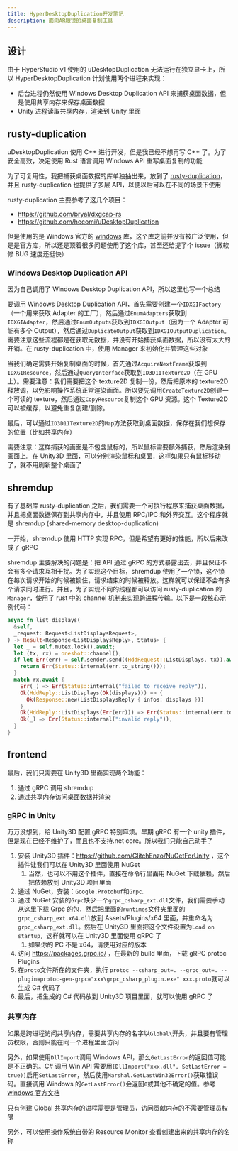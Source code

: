 ```yaml
---
title: HyperDesktopDuplication开发笔记
description: 面向AR眼镜的桌面复制工具
---
```


## 设计

由于 HyperStudio v1 使用的 uDesktopDuplication 无法运行在独立显卡上，所以 HyperDesktopDuplication 计划使用两个进程来实现：

- 后台进程仍然使用 Windows Desktop Duplication API 来捕获桌面数据，但是使用共享内存来保存桌面数据
- Unity 进程读取共享内存，渲染到 Unity 里面

## rusty-duplication

uDesktopDuplication 使用 C++ 进行开发，但是我已经不想再写 C++ 了。为了安全高效，决定使用 Rust 语言调用 Windows API 重写桌面复制的功能

为了可复用性，我把捕获桌面数据的库单独抽出来，放到了 [rusty-duplication](https://github.com/DiscreteTom/rusty-duplication)，并且 rusty-duplication 也提供了多层 API，以便以后可以在不同的场景下使用

rusty-duplication 主要参考了这几个项目：

- https://github.com/bryal/dxgcap-rs
- https://github.com/hecomi/uDesktopDuplication

但是使用的是 Windows 官方的 [windows](https://github.com/microsoft/windows-rs) 库，这个库之前并没有被广泛使用，但是是官方库，所以还是顶着很多问题使用了这个库，甚至还给提了个 issue（微软修 BUG 速度还挺快）

### Windows Desktop Duplication API

因为自己调用了 Windows Desktop Duplication API，所以这里也写一个总结

要调用 Windows Desktop Duplication API，首先需要创建一个`IDXGIFactory`（一个用来获取 Adapter 的工厂），然后通过`EnumAdapters`获取到`IDXGIAdapter`，然后通过`EnumOutputs`获取到`IDXGIOutput`（因为一个 Adapter 可能有多个 Output），然后通过`DuplicateOutput`获取到`IDXGIOutputDuplication`。需要注意这些流程都是在获取元数据，并没有开始捕获桌面数据，所以没有太大的开销。在 rusty-duplication 中，使用 Manager 来初始化并管理这些对象

当我们确定需要开始复制桌面的时候，首先通过`AcquireNextFrame`获取到`IDXGIResource`，然后通过`QueryInterface`获取到`ID3D11Texture2D`（在 GPU 上）。需要注意：我们需要把这个 texture2D 复制一份，然后把原本的 texture2D 释放调，以免影响操作系统正常渲染画面。所以要先调用`CreateTexture2D`创建一个可读的 texture，然后通过`CopyResource`复制这个 GPU 资源。这个 Texture2D 可以被缓存，以避免重复创建/删除。

最后，可以通过`ID3D11Texture2D`的`Map`方法获取到桌面数据，保存在我们想保存的位置（比如共享内存）

需要注意：这样捕获的画面是不包含鼠标的，所以鼠标需要额外捕获，然后渲染到画面上。在 Unity3D 里面，可以分别渲染鼠标和桌面，这样如果只有鼠标移动了，就不用刷新整个桌面了

## shremdup

有了基础库 rusty-duplication 之后，我们需要一个可执行程序来捕获桌面数据，并且把桌面数据保存到共享内存中，并且使用 RPC/IPC 和外界交互。这个程序就是 shremdup (shared-memory desktop-duplication)

一开始，shremdup 使用 HTTP 实现 RPC，但是希望有更好的性能，所以后来改成了 gRPC

shremdup 主要解决的问题是：把 API 通过 gRPC 的方式暴露出去，并且保证不会有多个请求互相干扰。为了实现这个目标，shremdup 使用了一个锁，这个锁在每次请求开始的时候被锁住，请求结束的时候被释放。这样就可以保证不会有多个请求同时进行。并且，为了实现不同的线程都可以访问 rusty-duplication 的 `Manager`，使用了 rust 中的 channel 机制来实现跨进程传输。以下是一段核心示例代码：

```rs
async fn list_displays(
  &self,
  _request: Request<ListDisplaysRequest>,
) -> Result<Response<ListDisplaysReply>, Status> {
  let _ = self.mutex.lock().await;
  let (tx, rx) = oneshot::channel();
  if let Err(err) = self.sender.send((HddRequest::ListDisplays, tx)).await {
    return Err(Status::internal(err.to_string()));
  }
  match rx.await {
    Err(_) => Err(Status::internal("failed to receive reply")),
    Ok(HddReply::ListDisplays(Ok(displays))) => {
      Ok(Response::new(ListDisplaysReply { infos: displays }))
    }
    Ok(HddReply::ListDisplays(Err(err))) => Err(Status::internal(err.to_string())),
    Ok(_) => Err(Status::internal("invalid reply")),
  }
}
```

## frontend

最后，我们只需要在 Unity3D 里面实现两个功能：

1. 通过 gRPC 调用 shremdup
2. 通过共享内存访问桌面数据并渲染

### gRPC in Unity

万万没想到，给 Unity3D 配置 gRPC 特别麻烦。早期 gRPC 有一个 unity 插件，但是现在已经不维护了，而且也不支持.net core。所以我们只能自己动手了

1. 安装 Unity3D 插件：https://github.com/GlitchEnzo/NuGetForUnity ，这个插件让我们可以在 Unity3D 里面使用 NuGet
   1. 当然，也可以不用这个插件，直接在命令行里面用 NuGet 下载依赖，然后把依赖放到 Unity3D 项目里面
2. 通过 NuGet，安装：`Google.Protobuf`和`Grpc`.
3. 通过 NuGet 安装的`Grpc`缺少一个`grpc_csharp_ext.dll`文件，我们需要手动从[这里](https://www.nuget.org/packages/Grpc.Core)下载 Grpc 的包，然后把里面的`runtimes`文件夹里面的`grpc_csharp_ext.x64.dll`放到 Assets/Plugins/x64 里面，并重命名为`grpc_csharp_ext.dll`。然后在 Unity3D 里面把这个文件设置为`Load on startup`，这样就可以在 Unity3D 里面使用 gRPC 了
   1. 如果你的 PC 不是 x64，请使用对应的版本
4. 访问 https://packages.grpc.io/ ，在最新的 build 里面，下载 gRPC protoc Plugins
5. 在`proto`文件所在的文件夹，执行 `protoc --csharp_out=. --grpc_out=. --plugin=protoc-gen-grpc="xxx\grpc_csharp_plugin.exe" xxx.proto`就可以生成 C# 代码了
6. 最后，把生成的 C# 代码放到 Unity3D 项目里面，就可以使用 gRPC 了

### 共享内存

如果是跨进程访问共享内存，需要共享内存的名字以`Global\`开头，并且要有管理员权限，否则只能在同一个进程里面访问

另外，如果使用`DllImport`调用 Windows API，那么`GetLastError`的返回值可能是不正确的。C# 调用 Win API 需要用`[DllImport("xxx.dll", SetLastError = true)]`启用`SetLastError`，然后使用`Marshal.GetLastWin32Error()`获取错误码。直接调用 Windows 的`GetLastError()`会返回`0`或其他不确定的值。参考[windows 官方文档](https://learn.microsoft.com/en-us/dotnet/api/system.runtime.interopservices.dllimportattribute.setlasterror?view=net-7.0)

只有创建 Global 共享内存的进程需要是管理员，访问贡献内存的不需要管理员权限

另外，可以使用操作系统自带的 Resource Monitor 查看创建出来的共享内存的名称
